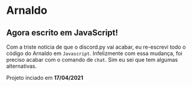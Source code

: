 # Arnaldo

## Agora escrito em JavaScript!
Com a triste notícia de que o discord.py vai acabar, eu re-escrevi todo o código do Arnaldo em `Javascript`. Infelizmente com essa mudança, foi preciso acabar com o comando de `chat`. Sim eu sei que tem algumas alternativas.

Projeto inciado em **17/04/2021**
